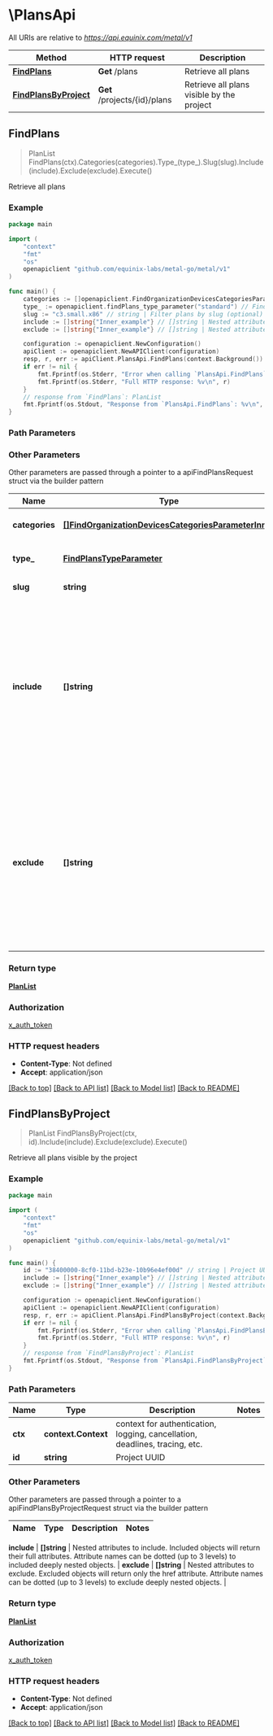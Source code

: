 # \PlansApi

All URIs are relative to *https://api.equinix.com/metal/v1*

Method | HTTP request | Description
------------- | ------------- | -------------
[**FindPlans**](PlansApi.md#FindPlans) | **Get** /plans | Retrieve all plans
[**FindPlansByProject**](PlansApi.md#FindPlansByProject) | **Get** /projects/{id}/plans | Retrieve all plans visible by the project



## FindPlans

> PlanList FindPlans(ctx).Categories(categories).Type_(type_).Slug(slug).Include(include).Exclude(exclude).Execute()

Retrieve all plans



### Example

```go
package main

import (
    "context"
    "fmt"
    "os"
    openapiclient "github.com/equinix-labs/metal-go/metal/v1"
)

func main() {
    categories := []openapiclient.FindOrganizationDevicesCategoriesParameterInner{openapiclient.findOrganizationDevices_categories_parameter_inner("compute")} // []FindOrganizationDevicesCategoriesParameterInner | Filter plans by its category (optional)
    type_ := openapiclient.findPlans_type_parameter("standard") // FindPlansTypeParameter | Filter plans by its plan type (optional)
    slug := "c3.small.x86" // string | Filter plans by slug (optional)
    include := []string{"Inner_example"} // []string | Nested attributes to include. Included objects will return their full attributes. Attribute names can be dotted (up to 3 levels) to included deeply nested objects. (optional)
    exclude := []string{"Inner_example"} // []string | Nested attributes to exclude. Excluded objects will return only the href attribute. Attribute names can be dotted (up to 3 levels) to exclude deeply nested objects. (optional)

    configuration := openapiclient.NewConfiguration()
    apiClient := openapiclient.NewAPIClient(configuration)
    resp, r, err := apiClient.PlansApi.FindPlans(context.Background()).Categories(categories).Type_(type_).Slug(slug).Include(include).Exclude(exclude).Execute()
    if err != nil {
        fmt.Fprintf(os.Stderr, "Error when calling `PlansApi.FindPlans``: %v\n", err)
        fmt.Fprintf(os.Stderr, "Full HTTP response: %v\n", r)
    }
    // response from `FindPlans`: PlanList
    fmt.Fprintf(os.Stdout, "Response from `PlansApi.FindPlans`: %v\n", resp)
}
```

### Path Parameters



### Other Parameters

Other parameters are passed through a pointer to a apiFindPlansRequest struct via the builder pattern


Name | Type | Description  | Notes
------------- | ------------- | ------------- | -------------
 **categories** | [**[]FindOrganizationDevicesCategoriesParameterInner**](FindOrganizationDevicesCategoriesParameterInner.md) | Filter plans by its category | 
 **type_** | [**FindPlansTypeParameter**](FindPlansTypeParameter.md) | Filter plans by its plan type | 
 **slug** | **string** | Filter plans by slug | 
 **include** | **[]string** | Nested attributes to include. Included objects will return their full attributes. Attribute names can be dotted (up to 3 levels) to included deeply nested objects. | 
 **exclude** | **[]string** | Nested attributes to exclude. Excluded objects will return only the href attribute. Attribute names can be dotted (up to 3 levels) to exclude deeply nested objects. | 

### Return type

[**PlanList**](PlanList.md)

### Authorization

[x_auth_token](../README.md#x_auth_token)

### HTTP request headers

- **Content-Type**: Not defined
- **Accept**: application/json

[[Back to top]](#) [[Back to API list]](../README.md#documentation-for-api-endpoints)
[[Back to Model list]](../README.md#documentation-for-models)
[[Back to README]](../README.md)


## FindPlansByProject

> PlanList FindPlansByProject(ctx, id).Include(include).Exclude(exclude).Execute()

Retrieve all plans visible by the project



### Example

```go
package main

import (
    "context"
    "fmt"
    "os"
    openapiclient "github.com/equinix-labs/metal-go/metal/v1"
)

func main() {
    id := "38400000-8cf0-11bd-b23e-10b96e4ef00d" // string | Project UUID
    include := []string{"Inner_example"} // []string | Nested attributes to include. Included objects will return their full attributes. Attribute names can be dotted (up to 3 levels) to included deeply nested objects. (optional)
    exclude := []string{"Inner_example"} // []string | Nested attributes to exclude. Excluded objects will return only the href attribute. Attribute names can be dotted (up to 3 levels) to exclude deeply nested objects. (optional)

    configuration := openapiclient.NewConfiguration()
    apiClient := openapiclient.NewAPIClient(configuration)
    resp, r, err := apiClient.PlansApi.FindPlansByProject(context.Background(), id).Include(include).Exclude(exclude).Execute()
    if err != nil {
        fmt.Fprintf(os.Stderr, "Error when calling `PlansApi.FindPlansByProject``: %v\n", err)
        fmt.Fprintf(os.Stderr, "Full HTTP response: %v\n", r)
    }
    // response from `FindPlansByProject`: PlanList
    fmt.Fprintf(os.Stdout, "Response from `PlansApi.FindPlansByProject`: %v\n", resp)
}
```

### Path Parameters


Name | Type | Description  | Notes
------------- | ------------- | ------------- | -------------
**ctx** | **context.Context** | context for authentication, logging, cancellation, deadlines, tracing, etc.
**id** | **string** | Project UUID | 

### Other Parameters

Other parameters are passed through a pointer to a apiFindPlansByProjectRequest struct via the builder pattern


Name | Type | Description  | Notes
------------- | ------------- | ------------- | -------------

 **include** | **[]string** | Nested attributes to include. Included objects will return their full attributes. Attribute names can be dotted (up to 3 levels) to included deeply nested objects. | 
 **exclude** | **[]string** | Nested attributes to exclude. Excluded objects will return only the href attribute. Attribute names can be dotted (up to 3 levels) to exclude deeply nested objects. | 

### Return type

[**PlanList**](PlanList.md)

### Authorization

[x_auth_token](../README.md#x_auth_token)

### HTTP request headers

- **Content-Type**: Not defined
- **Accept**: application/json

[[Back to top]](#) [[Back to API list]](../README.md#documentation-for-api-endpoints)
[[Back to Model list]](../README.md#documentation-for-models)
[[Back to README]](../README.md)

